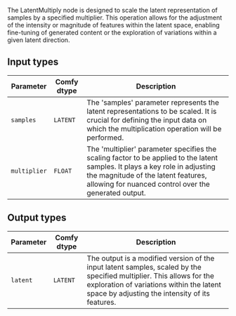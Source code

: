 
The LatentMultiply node is designed to scale the latent representation of samples by a specified multiplier. This operation allows for the adjustment of the intensity or magnitude of features within the latent space, enabling fine-tuning of generated content or the exploration of variations within a given latent direction.
## Input types

| Parameter    | Comfy dtype | Description |
|--------------|-------------|-------------|
| `samples`    | `LATENT`    | The 'samples' parameter represents the latent representations to be scaled. It is crucial for defining the input data on which the multiplication operation will be performed. |
| `multiplier` | `FLOAT`     | The 'multiplier' parameter specifies the scaling factor to be applied to the latent samples. It plays a key role in adjusting the magnitude of the latent features, allowing for nuanced control over the generated output. |

## Output types

| Parameter | Comfy dtype | Description |
|-----------|-------------|-------------|
| `latent`  | `LATENT`    | The output is a modified version of the input latent samples, scaled by the specified multiplier. This allows for the exploration of variations within the latent space by adjusting the intensity of its features. |
